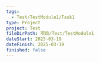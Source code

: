 ```yaml
---
tags:
  - Test/TestModule1/Task1
type: Project
project: Test
fileDirPath: 项目/Test/TestModule1
dateStart: 2025-03-19
dateFinish: 2025-03-19
finished: false
---
```






